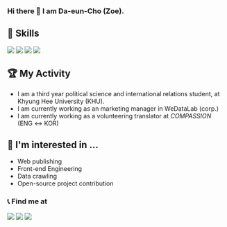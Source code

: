 ### Hi there 👋  I am Da-eun-Cho (Zoe).


## 📌 Skills
<img src="https://img.shields.io/badge/Html-white?style=flat-square&logo=html5&logoColor=f06529"/> <img src="https://img.shields.io/badge/CSS3-white?style=flat-square&logo=CSS3&logoColor=1572b6"/> <img src="https://img.shields.io/badge/Javascript-white?style=flat-square&logo=javascript&logoColor=F0DB4F"/> <img src="https://img.shields.io/badge/Python-white?style=flat-square&logo=Python&logoColor=306998"/>

## 🏆 My Activity
* I am a third year political science and international relations student, at Khyung Hee University (KHU).
* I am currently working as an marketing manager in WeDataLab (corp.)
* I am currently working as a volunteering translator at <i>COMPASSION</i> (ENG ↔ KOR)

## 🫶 I'm interested in ...
- Web publishing
- Front-end Engineering
- Data crawling
- Open-source project contribution

### 📞 Find me at  
<a href="https://www.linkedin.com/in/%EB%8B%A4%EC%9D%80-%EC%A1%B0-38404024b/?locale=en_US" target="_blank"><img src="https://img.shields.io/badge/linkedin-0E76A8?style=flat-square&logo=linkedin&logoColor=white"/></a>
<a href="https://www.instagram.com/lolll9728/" target="_blank"><img src="https://img.shields.io/badge/lolll9728-E4405F?style=flat-square&logo=instagram&logoColor=white"/></a>
<img src="https://img.shields.io/badge/joyau0910@gmail.com-EA4335?style=flat-square&logo=gmail&logoColor=white"/>
